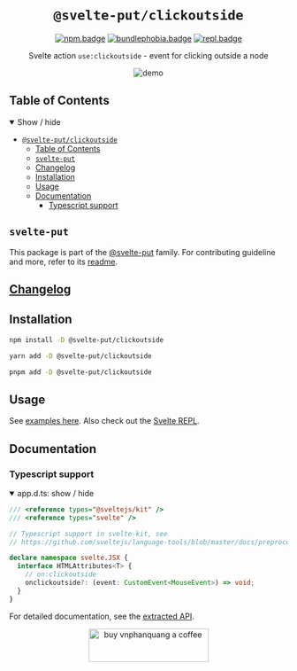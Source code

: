 <div align="center">

# `@svelte-put/clickoutside`

[![npm.badge]][npm] [![bundlephobia.badge]][bundlephobia] [![repl.badge]][repl]

Svelte action `use:clickoutside` - event for clicking outside a node

![demo](https://raw.githubusercontent.com/vnphanquang/svelte-put/main/packages/actions/clickoutside/static/images/demo.gif)

</div>

## Table of Contents

<details open>
  <summary>Show / hide</summary>

- [`@svelte-put/clickoutside`](#svelte-putclickoutside)
  - [Table of Contents](#table-of-contents)
  - [`svelte-put`](#svelte-put)
  - [Changelog](#changelog)
  - [Installation](#installation)
  - [Usage](#usage)
  - [Documentation](#documentation)
    - [Typescript support](#typescript-support)

</details>

## `svelte-put`

This package is part of the [@svelte-put][github.monorepo] family. For contributing guideline and more, refer to its [readme][github.monorepo].

## [Changelog][github.changelog]

## Installation

```bash
npm install -D @svelte-put/clickoutside
```

```bash
yarn add -D @svelte-put/clickoutside
```

```bash
pnpm add -D @svelte-put/clickoutside
```

## Usage

See [examples here](https://github.com/vnphanquang/svelte-put/blob/main/packages/actions/clickoutside/api/docs/clickoutside.clickoutside.md#example). Also check out the [Svelte REPL][repl].

</details>

## Documentation

### Typescript support

<details open>
  <summary> app.d.ts: show / hide </summary>

```typescript
/// <reference types="@sveltejs/kit" />
/// <reference types="svelte" />

// Typescript support in svelte-kit, see
// https://github.com/sveltejs/language-tools/blob/master/docs/preprocessors/typescript.md#im-using-an-attributeevent-on-a-dom-element-and-it-throws-a-type-error

declare namespace svelte.JSX {
  interface HTMLAttributes<T> {
    // on:clickoutside
    onclickoutside?: (event: CustomEvent<MouseEvent>) => void;
  }
}
```

</details>

For detailed documentation, see the [extracted API][github.api].

<p align="center">
  <a href="https://www.buymeacoffee.com/vnphanquang" target="_blank">
    <img
      src="https://cdn.buymeacoffee.com/buttons/v2/default-yellow.png"
      height="60"
      width="217"
      alt="buy vnphanquang a coffee"
    />
  </a>
</p>

<!-- github specifics -->

[github.monorepo]: https://github.com/vnphanquang/svelte-put
[github.changelog]: https://github.com/vnphanquang/svelte-put/blob/main/packages/actions/clickoutside/CHANGELOG.md
[github.issues]: https://github.com/vnphanquang/svelte-put/issues?q=
[github.api]: https://github.com/vnphanquang/svelte-put/blob/main/packages/actions/clickoutside/api/docs/index.md
[github.api.clickoutsideparameters]: https://github.com/vnphanquang/svelte-put/blob/main/packages/actions/clickoutside/api/docs/clickoutside.clickoutsideparameters.md
[github.api.clickoutside]: https://github.com/vnphanquang/svelte-put/blob/main/packages/actions/clickoutside/api/docs/clickoutside.clickoutside.md

<!-- heading badge -->
[npm.badge]: https://img.shields.io/npm/v/@svelte-put/clickoutside
[npm]: https://www.npmjs.com/package/@svelte-put/clickoutside
[bundlephobia.badge]: https://img.shields.io/bundlephobia/minzip/@svelte-put/clickoutside?label=minzipped
[bundlephobia]: https://bundlephobia.com/package/@svelte-put/intersect

[repl]: https://svelte.dev/repl/9e5f9ee41c2c45aa8523993e357f6e78
[repl.badge]: https://img.shields.io/static/v1?label=&message=Svelte+REPL&logo=svelte&logoColor=fff&color=ff3e00
